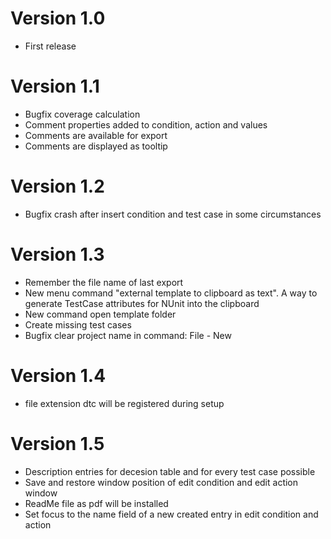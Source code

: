 # Version 1.0
- First release

# Version 1.1
- Bugfix coverage calculation
- Comment properties added to condition, action and values
- Comments are available for export
- Comments are displayed as tooltip

# Version 1.2
- Bugfix crash after insert condition and test case in some circumstances

# Version 1.3
- Remember the file name of last export 
- New menu command "external template to clipboard as text". A way to generate TestCase attributes for NUnit into the clipboard
- New command open template folder
- Create missing test cases
- Bugfix clear project name in command: File - New

# Version 1.4
- file extension dtc will be registered during setup

# Version 1.5
- Description entries for decesion table and for every test case possible
- Save and restore window position of edit condition and edit action window
- ReadMe file as pdf will be installed
- Set focus to the name field of a new created entry in edit condition and action  